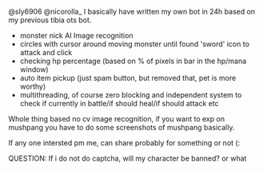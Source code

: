@sly6906 @nicorolla_ 
I basically have written my own bot in 24h based on my previous tibia ots bot.

- monster nick AI Image recognition
- circles with cursor around moving monster until found 'sword' icon to attack and click
- checking hp percentage (based on % of pixels in bar in the hp/mana window)
- auto item pickup (just spam button, but removed that, pet is more worthy)
- multithreading, of course zero blocking and independent system to check if currently in battle/if should heal/if should attack etc


Whole thing based no cv image recognition, if you want to exp on mushpang you have to do some screenshots of mushpang basically.

If any one intersted pm me, can share probably for something or not (:

QUESTION: If i do not do captcha, will my character be banned? or what
